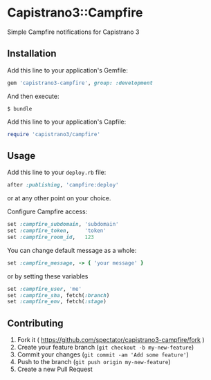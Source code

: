 Capistrano3::Campfire
=====================

Simple Campfire notifications for Capistrano 3

Installation
------------

Add this line to your application's Gemfile:

```ruby
gem 'capistrano3-campfire', group: :development
```

And then execute:

```shell
$ bundle
```

Add this line to your application's Capfile:

```ruby
require 'capistrano3/campfire'
```

Usage
-----

Add this line to your `deploy.rb` file:

```ruby
after :publishing, 'campfire:deploy'
```

or at any other point on your choice.

Configure Campfire access:

```ruby
set :campfire_subdomain, 'subdomain'
set :campfire_token,     'token'
set :campfire_room_id,   123
```

You can change default message as a whole:

```ruby
set :campfire_message, -> { 'your message' }
```

or by setting these variables

```ruby
set :campfire_user, 'me'
set :campfire_sha, fetch(:branch)
set :campfire_env, fetch(:stage)
```

Contributing
------------

1. Fork it ( https://github.com/spectator/capistrano3-campfire/fork )
2. Create your feature branch (`git checkout -b my-new-feature`)
3. Commit your changes (`git commit -am 'Add some feature'`)
4. Push to the branch (`git push origin my-new-feature`)
5. Create a new Pull Request
